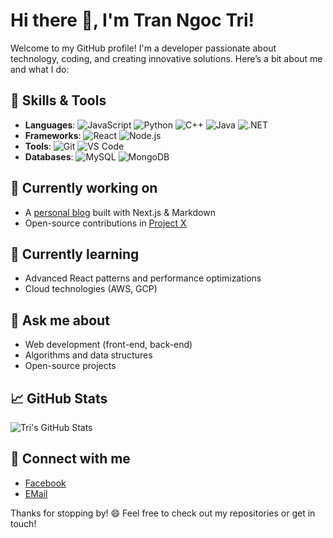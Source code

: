 # Hi there 👋, I'm Tran Ngoc Tri!

Welcome to my GitHub profile! I'm a developer passionate about technology, coding, and creating innovative solutions. Here’s a bit about me and what I do:

## 🔧 Skills & Tools
- **Languages**: ![JavaScript](https://img.shields.io/badge/-JavaScript-yellow) ![Python](https://img.shields.io/badge/-Python-blue) ![C++](https://img.shields.io/badge/-C++-orange) ![Java](https://img.shields.io/badge/-Java-red) ![.NET](https://img.shields.io/badge/-.NET-purple)
- **Frameworks**: ![React](https://img.shields.io/badge/-React-blue) ![Node.js](https://img.shields.io/badge/-Node.js-green)
- **Tools**: ![Git](https://img.shields.io/badge/-Git-black) ![VS Code](https://img.shields.io/badge/-VS%20Code-blue)
- **Databases**: ![MySQL](https://img.shields.io/badge/-MySQL-lightblue) ![MongoDB](https://img.shields.io/badge/-MongoDB-green)

## 🔭 Currently working on
- A [personal blog](#) built with Next.js & Markdown
- Open-source contributions in [Project X](#)

## 🌱 Currently learning
- Advanced React patterns and performance optimizations
- Cloud technologies (AWS, GCP)

## 💬 Ask me about
- Web development (front-end, back-end)
- Algorithms and data structures
- Open-source projects

## 📈 GitHub Stats
![Tri's GitHub Stats](https://github-readme-stats.vercel.app/api?username=your-github-username&show_icons=true&theme=radical)

## 🤝 Connect with me
- [Facebook](https://www.facebook.com/trigondc)
- [EMail](tritrantnt@gmail.com)

Thanks for stopping by! 😄 Feel free to check out my repositories or get in touch!
